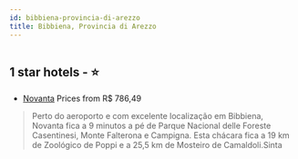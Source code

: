 ```yaml
---
id: bibbiena-provincia-di-arezzo
title: Bibbiena, Provincia di Arezzo
---
```


<center><img src="https://i.travelapi.com/hotels/51000000/50920000/50914300/50914281/12bf4924_z.jpg" alt="" /></center>


##  1 star hotels - ⭐️

-    [Novanta](https://www.hurb.com/br/aud/https://www.hurb.com/br/hotels/bibbiena/novanta-HT-6ZOP?cmp=18055) Prices from R$ 786,49
   > Perto do aeroporto e com excelente localização em Bibbiena, Novanta fica a 9 minutos a pé de Parque Nacional delle Foreste Casentinesi, Monte Falterona e Campigna.  Esta chácara fica a 19 km de Zoológico de Poppi e a 25,5 km de Mosteiro de Camaldoli.Sinta
